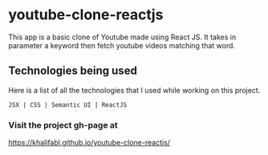 # youtube-clone-reactjs
This app is a basic clone of Youtube made using React JS. 
It takes in parameter a keyword then fetch youtube videos matching that word.

## Technologies being used
Here is a list of all the technologies that I used while working on this project.
```
JSX | CSS | Semantic UI | ReactJS
```
### Visit the project gh-page at 
https://khalifabl.github.io/youtube-clone-reactjs/
